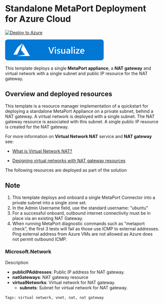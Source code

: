 # Standalone MetaPort Deployment for Azure Cloud

[![Deploy to Azure](https://aka.ms/deploytoazurebutton)](https://portal.azure.com/#create/Microsoft.Template/uri/https%3A%2F%2Fraw.githubusercontent.com%2Fwillguibr%2Fazure%2Fmain%2FLatest%2FMetaPort-Standalone-NATGW-v2.0%2Fazuredeploy.json)

[![Visualize](https://raw.githubusercontent.com/Azure/azure-quickstart-templates/master/1-CONTRIBUTION-GUIDE/images/visualizebutton.svg?sanitize=true)](http://armviz.io/#/?load=https%3A%2F%2Fraw.githubusercontent.com%2Fwillguibr%2Fazure%2Fmain%2FLatest%2FMetaPort-Standalone-NATGW-v2.0%2Fazuredeploy.json)

This template deploys a single **MetaPort appliance**, a **NAT gateway** and virtual network with a single subnet and public IP resource for the NAT gateway.

## Overview and deployed resources

This template is a resource manager implementation of a quickstart for deploying a standalone MetaPort Appliance on a private subnet, behind a NAT gateway. A virtual network is deployed with a single subnet. The NAT gateway resource is associated with this subnet. A single public IP resource is created for the NAT gateway.  

For more information on **Virtual Network NAT** service and **NAT gateway** see:

* [What is Virtual Network NAT?](https://docs.microsoft.com/azure/virtual-network/nat-overview)

* [Designing virtual networks with NAT gateway resources](https://docs.microsoft.com/azure/virtual-network/nat-gateway-resource)

The following resources are deployed as part of the solution

## Note
1. This template deploys and onboard a single MetaPort Connector into a private subnet into a single zone set.
2. In the Admin Username field, use the standard username: "ubuntu"
3. For a successful onboard, outbound internet connectivity must be in place via an existing NAT Gateway.
4. When running MetaPort diagnostic commands such as "metaport check", the first 3 tests will fail as those use ICMP to external addresses. Ping external address from Azure VMs are not allowed as Azure does not permit outbound ICMP.

### Microsoft.Network

Description

+ **publicIPAddresses**: Public IP address for NAT gateway.
+ **natGateways**: NAT gateway resource
+ **virtualNetworks**: Virtual network for NAT gateway.
  + **subnets**: Subnet for virtual network for NAT gateway.


`Tags: virtual network, vnet, nat, nat gateway`